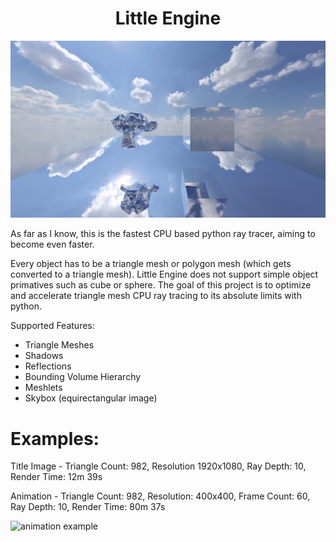 <div align="center">
<h1>Little Engine</h1>
<img src='https://github.com/grantcary/little-engine/blob/main/rendered_images/reflectexample.PNG' alt='monkey+cube' width='960'>
</div>

As far as I know, this is the fastest CPU based python ray tracer, aiming to become even faster.

Every object has to be a triangle mesh or polygon mesh (which gets converted to a triangle mesh). Little Engine does not support simple object primatives such as cube or sphere. 
The goal of this project is to optimize and accelerate triangle mesh CPU ray tracing to its absolute limits with python.

Supported Features:
 - Triangle Meshes
 - Shadows
 - Reflections
 - Bounding Volume Hierarchy
 - Meshlets
 - Skybox (equirectangular image)

# Examples:
Title Image - Triangle Count: 982, Resolution 1920x1080, Ray Depth: 10, Render Time: 12m 39s

Animation - Triangle Count: 982, Resolution: 400x400, Frame Count: 60, Ray Depth: 10, Render Time: 80m 37s

![animation example](https://github.com/grantcary/little-engine/blob/main/rendered_images/animationexample.gif)